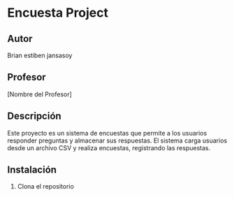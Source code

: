 # Encuesta Project
## Autor
Brian estiben jansasoy

## Profesor
[Nombre del Profesor]
## Descripción
Este proyecto es un sistema de encuestas que permite a los usuarios responder preguntas y almacenar sus respuestas. El sistema carga usuarios desde un archivo CSV y realiza encuestas, registrando las respuestas.



## Instalación
1. Clona el repositorio
